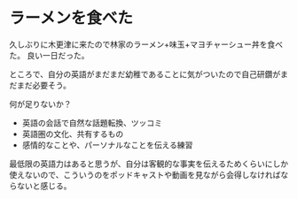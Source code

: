 # ラーメンを食べた

久しぶりに木更津に来たので林家のラーメン+味玉+マヨチャーシュー丼を食べた。
良い一日だった。

ところで、自分の英語がまだまだ幼稚であることに気がついたので自己研鑽がまだまだ必要そう。

何が足りないか？

- 英語の会話で自然な話題転換、ツッコミ
- 英語圏の文化、共有するもの
- 感情的なことや、パーソナルなことを伝える練習

最低限の英語力はあると思うが、自分は客観的な事実を伝えるためくらいにしか使えないので、こういうのをポッドキャストや動画を見ながら会得しなければならないと感じる。

